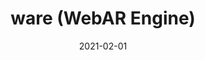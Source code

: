 ---
layout: post
title: "ware (WebAR Engine)"
date: 2021-02-01
excerpt: "WebAR Engine on Web using WebGL and Node.js"
project: true
tags: [webar, unity, nodejs, arjs, aframe]
comments: false
---